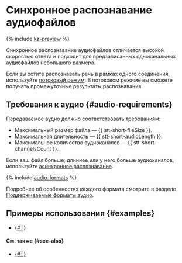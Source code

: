 # Синхронное распознавание аудиофайлов

{% include [kz-preview](../../_includes/kz-preview.md) %}

Синхронное распознавание аудиофайлов отличается высокой скоростью ответа и подходит для предзаписанных одноканальных аудиофайлов небольшого размера.

Если вы хотите распознавать речь в рамках одного соединения, используйте [потоковый режим](streaming.md). В потоковом режиме вы сможете получать промежуточные результаты распознавания.

## Требования к аудио {#audio-requirements}

Передаваемое аудио должно соответствовать требованиям:

* Максимальный размер файла — {{ stt-short-fileSize }}.
* Максимальная длительность — {{ stt-short-audioLength }}.
* Максимальное количество аудиоканалов — {{ stt-short-channelsCount }}.

Если ваш файл больше, длиннее или у него больше аудиоканалов, используйте [асинхронное распознавание](transcribation.md).

{% include [audio-formats](../../_includes/speechkit/audio-formats.md) %}

Подробнее об особенностях каждого формата смотрите в разделе [Поддерживаемые форматы аудио](../../speechkit/formats.md).

## Примеры использования {#examples}

* [{#T}](api/request-examples.md)

#### См. также {#see-also}

* [{#T}](api/request-api.md)